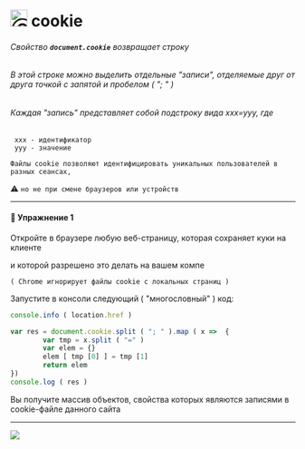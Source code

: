 [footer]: https://github.com/garevna/js-course/raw/master/images/a-level-ico.png?raw=true
[ico20]: https://raw.githubusercontent.com/garevna/a-level-js-lessons/master/ico/a-level-20.png
[ico25]: https://raw.githubusercontent.com/garevna/a-level-js-lessons/master/ico/a-level-25.png
[hw-30]: https://raw.githubusercontent.com/garevna/a-level-js-lessons/master/ico/briefcase-30.png
[cap-30]: https://raw.githubusercontent.com/garevna/a-level-js-lessons/master/ico/coffee-30.png
[warn-25]: https://raw.githubusercontent.com/garevna/a-level-js-lessons/master/ico/warning-25.png
[link-25]: https://raw.githubusercontent.com/garevna/a-level-js-lessons/master/ico/link-25.png
[err-20]: https://raw.githubusercontent.com/garevna/a-level-js-lessons/master/ico/no_entry-20.png
[err-25]: https://raw.githubusercontent.com/garevna/a-level-js-lessons/master/ico/no_entry-25.png
[err-30]: https://raw.githubusercontent.com/garevna/a-level-js-lessons/master/ico/no_entry-30.png

# <img src="https://avatars2.githubusercontent.com/u/19735284?s=40&v=4" width="30" title="Ⓒ Irina Fylyppova ( garevna ) 2019"/> cookie

###### Свойство  **`document.cookie`**  возвращает  строку

###### В этой строке можно выделить отдельные "записи", отделяемые друг от друга точкой с запятой и пробелом  ( "; " )

###### Каждая "запись" представляет собой подстроку вида  xxx=yyy,   где
     xxx - идентификатор
     yyy - значение

`Файлы cookie позволяют идентифицировать уникальных пользователей в разных сеансах,`

:warning: `но не при смене браузеров или устройств`
***

#### 💼 Упражнение 1

Откройте в браузере любую веб-страницу, которая сохраняет куки на клиенте

и которой разрешено это делать на вашем компе

`( Chrome игнорирует файлы cookie с локальных страниц )`

Запустите в консоли следующий ( "многословный" ) код:
```javascript
console.info ( location.href )

var res = document.cookie.split ( "; " ).map ( x =>  {
        var tmp = x.split ( "=" )
        var elem = {}
        elem [ tmp [0] ] = tmp [1]
        return elem
})
console.log ( res )
````
Вы получите массив объектов, свойства которых являются записями в cookie-файле данного сайта

_________________________________________________________________________

![](https://github.com/garevna/js-course/raw/master/images/a-level-ico.png?raw=true)
